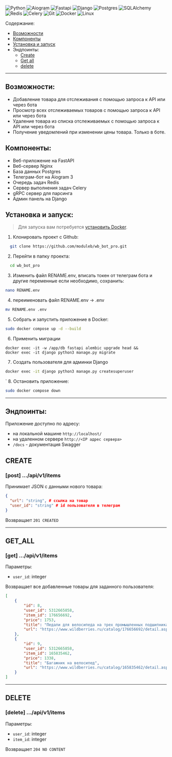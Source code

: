 ![Python](https://img.shields.io/badge/python-3670A0?style=for-the-badge&logo=python&logoColor=ffdd54)
![Aiogram](https://img.shields.io/badge/Aiogram-white?style=for-the-badge&logo=chatbot&color=%234796EC)
![Fastapi](https://img.shields.io/badge/Fastapi-black?style=for-the-badge&logo=fastapi&logoColor=white&color=%23009688)
![Django](https://img.shields.io/badge/django-%23092E20.svg?style=for-the-badge&logo=django&logoColor=white)
![Postgres](https://img.shields.io/badge/postgres-%23316192.svg?style=for-the-badge&logo=postgresql&logoColor=white)
![SQLAlchemy](https://img.shields.io/badge/SQLAlchemy-black?style=for-the-badge&logo=sqlalchemy&logoColor=red)
![Redis](https://img.shields.io/badge/redis-%23DD0031.svg?style=for-the-badge&logo=redis&logoColor=white)
![Celery](https://img.shields.io/badge/celery-%23a9cc54.svg?style=for-the-badge&logo=celery&logoColor=ddf4a4)
![Git](https://img.shields.io/badge/git-%23F05033.svg?style=for-the-badge&logo=git&logoColor=white)
![Docker](https://img.shields.io/badge/docker-%230db7ed.svg?style=for-the-badge&logo=docker&logoColor=white)
![Linux](https://img.shields.io/badge/Linux-FCC624?style=for-the-badge&logo=linux&logoColor=black)

Содержание:
- [Возможности](#features)  
- [Компоненты](#services)  
- [Установка и запуск](#install)  
- Эндпоинты:
  - [Create](#create)
  - [Get all](#get_all)
  - [delete](#delete)

---

<a id="features"></a>
## Возможности:
- Добавление товара для отслеживания с помощью запроса к API или через бота
- Просмотр всех отслеживаемых товаров с помощью запроса к API или через бота
- Удаление товара из списка отслеживаемых с помощью запроса к API или через бота
- Получение уведомлений при изменении цены товара. Только в боте.

<a id="services"></a>
## Компоненты:
- Веб-приложение на FastAPI  
- Веб-сервер Nginx  
- База данных Postgres  
- Телеграм-бот на Aiogram 3  
- Очередь задач Redis
- Сервер выполнения задач Celery
- gRPC сервер для парсинга
- Админ панель на Django

<a id="install"></a>
## Установка и запуск:
>Для запуска вам потребуется [установить Docker](https://www.docker.com/).
1. Клонировать проект с Github:
```bash
  git clone https://github.com/moduleb/wb_bot_pro.git
```

2. Перейти в папку проекта:
```bash
  cd wb_bot_pro
```

3. Изменить файл RENAME.env, вписать токен от телеграм бота и другие переменные если необходимо, сохранить:
```bash
nano RENAME.env
```

4. переименовать файл RENAME.env -> .env
```sh
mv RENAME.env .env
```

5. Собрать и запустить приложение в Docker:
```bash
sudo docker compose up -d --build
```

6. Применить миграции
```shell
docker exec -it -w /app/db fastapi alembic upgrade head &&
docker exec -it django python3 manage.py migrate
```

7. Создать пользователя для админки Django
```sh
docker exec -it django python3 manage.py createsuperuser
```
`
8. Остановить приложение:
```bash
sudo docker compose down
```

---
<a id="endpoints"></a>
## Эндпоинты:

Приложение доступно по адресу:  
- на локальной машине `http://localhost/`  
- на удаленном сервере `http://<IP адрес сервера>`  
- `/docs` - документация Swagger  

## CREATE
<a id="create"></a>
### **[post]** .../api/v1/items

Принимает JSON с данными нового товара:
```json
{
  "url": "string", # ссылка на товар
  "user_id": "string" # id пользователя в телеграм
}
```

Возвращает `201 CREATED`

---

## GET_ALL
<a id="get_all"></a>
### **[get]** .../api/v1/items
Параметры:  
 - `user_id`: integer

Возвращает все добавленные товары для заданного пользователя:
```json
[
    {
        "id": 8,
        "user_id": 5312665858,
        "item_id": 176656692,
        "price": 1753,
        "title": "Педали для велосипеда на трех промышленных подшипниках",
        "url": "https://www.wildberries.ru/catalog/176656692/detail.aspx"
    },
    {
        "id": 9,
        "user_id": 5312665858,
        "item_id": 165835462,
        "price": 1338,
        "title": "Багажник на велосипед",
        "url": "https://www.wildberries.ru/catalog/165835462/detail.aspx"
    }
]
```

---

## DELETE
<a id="delete"></a>
### **[delete]** .../api/v1/items
Параметры:  
 - `user_id`: integer  
 - `item_id`: integer

Возвращает `204 NO CONTENT`



